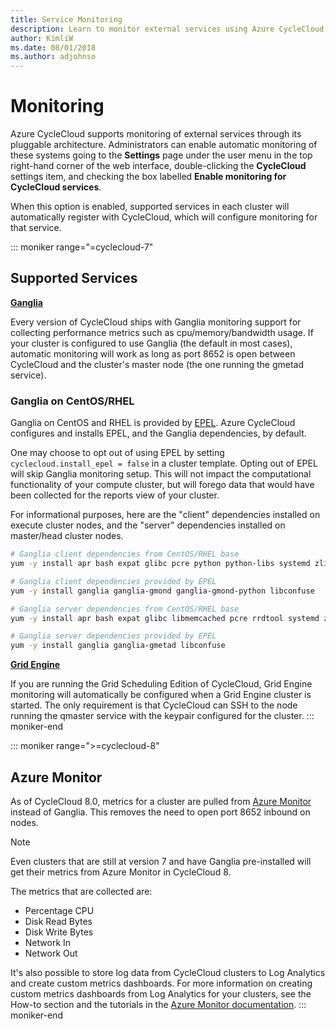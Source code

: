 ```yaml
---
title: Service Monitoring
description: Learn to monitor external services using Azure CycleCloud. Use Ganglia or Azure Monitor to collect performance metrics such as CPU, memory, and bandwidth usage.
author: KimliW
ms.date: 08/01/2018
ms.author: adjohnso
---
```


# Monitoring

Azure CycleCloud supports monitoring of external services through its pluggable
architecture. Administrators can enable automatic monitoring
of these systems going to the **Settings** page under the user menu in the top
right-hand corner of the web interface, double-clicking the **CycleCloud**
settings item, and checking the box labelled **Enable monitoring for CycleCloud
services**.

When this option is enabled, supported services in each cluster will
automatically register with CycleCloud, which will configure monitoring for that
service.

::: moniker range="=cyclecloud-7"
## Supported Services

**[Ganglia](http://ganglia.sourceforge.net/)**

Every version of CycleCloud ships with Ganglia monitoring support for collecting
performance metrics such as cpu/memory/bandwidth usage. If your cluster is
configured to use Ganglia (the default in most cases), automatic monitoring
will work as long as port 8652 is open between CycleCloud and the cluster's
master node (the one running the gmetad service).

### Ganglia on CentOS/RHEL

Ganglia on CentOS and RHEL is provided by [EPEL](https://fedoraproject.org/wiki/EPEL).
Azure CycleCloud configures and installs EPEL, and the Ganglia dependencies, by default.

One may choose to opt out of using EPEL by setting `cyclecloud.install_epel = false` in a cluster
template. Opting out of EPEL will skip Ganglia monitoring setup. This will not impact the computational
functionality of your compute cluster, but will forego data that would have been collected for the reports
view of your cluster.

For informational purposes, here are the "client" dependencies installed on execute cluster nodes,
and the "server" dependencies installed on master/head cluster nodes.

```bash
# Ganglia client dependencies from CentOS/RHEL base
yum -y install apr bash expat glibc pcre python python-libs systemd zlib

# Ganglia client dependencies provided by EPEL
yum -y install ganglia ganglia-gmond ganglia-gmond-python libconfuse

# Ganglia server dependencies from CentOS/RHEL base
yum -y install apr bash expat glibc libmemcached pcre rrdtool systemd zlib

# Ganglia server dependencies provided by EPEL
yum -y install ganglia ganglia-gmetad libconfuse
```

**[Grid Engine](http://gridscheduler.sourceforge.net/)**

If you are running the Grid Scheduling Edition of CycleCloud, Grid Engine
monitoring will automatically be configured when a Grid Engine cluster is
started. The only requirement is that CycleCloud can SSH to the node running the
qmaster service with the keypair configured for the cluster.
::: moniker-end

::: moniker range=">=cyclecloud-8"
## Azure Monitor
As of CycleCloud 8.0, metrics for a cluster are pulled from [Azure Monitor](/azure/azure-monitor/) instead of Ganglia.
This removes the need to open port 8652 inbound on nodes.

> [!NOTE]
> Even clusters that are still at version 7 and have Ganglia pre-installed will get their metrics from Azure Monitor in CycleCloud 8.

The metrics that are collected are:

 * Percentage CPU
 * Disk Read Bytes
 * Disk Write Bytes
 * Network In
 * Network Out

It's also possible to store log data from CycleCloud clusters to Log Analytics and create custom metrics dashboards. For more information on creating custom metrics dashboards from Log Analytics for your clusters, see the How-to section and the tutorials in the [Azure Monitor documentation](/azure/azure-monitor/visualize/tutorial-logs-dashboards).
::: moniker-end
